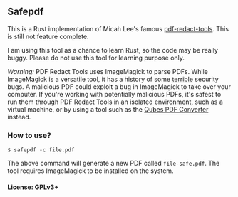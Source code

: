## Safepdf


This is a Rust implementation of Micah Lee's famous [pdf-redact-tools](https://github.com/firstlookmedia/pdf-redact-tools). This is still not
feature complete.

I am using this tool as a chance to learn Rust, so the code may be really
buggy. Please do not use this tool for learning purpose only.

*Warning:* PDF Redact Tools uses ImageMagick to parse PDFs. While ImageMagick
is a versatile tool, it has a history of some
[terrible](https://imagetragick.com/) security bugs. A malicious PDF could
exploit a bug in ImageMagick to take over your computer. If you're working
with potentially malicious PDFs, it's safest to run them through PDF Redact
Tools in an isolated environment, such as a virtual machine, or by using a
tool such as the [Qubes PDF
Converter](https://github.com/QubesOS/qubes-app-linux-pdf-converter) instead.


### How to use?

```
$ safepdf -c file.pdf
```

The above command will generate a new PDF called `file-safe.pdf`. The tool
requires ImageMagick to be installed on the system.

#### License: GPLv3+
